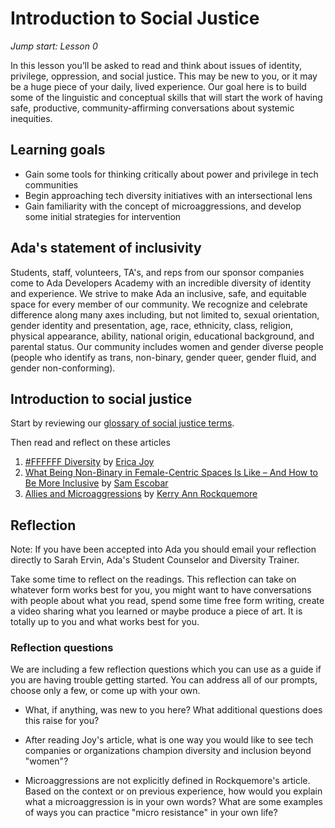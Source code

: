 # Introduction to Social Justice
_Jump start: Lesson 0_

In this lesson you’ll be asked to read and think about issues of identity, privilege, oppression, and social justice. This may be new to you, or it may be a huge piece of your daily, lived experience. Our goal here is to build some of the linguistic and conceptual skills that will start the work of having safe, productive, community-affirming conversations about systemic inequities.

## Learning goals
* Gain some tools for thinking critically about power and privilege in tech communities
* Begin approaching tech diversity initiatives with an intersectional lens
* Gain familiarity with the concept of microaggressions, and develop some initial strategies for intervention


## Ada's statement of inclusivity
Students, staff, volunteers, TA's, and reps from our sponsor companies come to Ada Developers Academy with an incredible diversity of identity and experience. We strive to make Ada an inclusive, safe, and equitable space for every member of our community. We recognize and celebrate difference along many axes including, but not limited to, sexual orientation, gender identity and presentation, age, race, ethnicity, class, religion, physical appearance, ability, national origin, educational background, and parental status. Our community includes women and gender diverse people (people who identify as trans, non-binary, gender queer, gender fluid, and gender non-conforming).

## Introduction to social justice
Start by reviewing our [glossary of social justice terms](./glossary.md).

Then read and reflect on these articles
1. [#FFFFFF Diversity](https://medium.com/this-is-hard/ffffff-diversity-1bd2b3421e8a#.os3cox669) by [Erica Joy](http://www.ericabaker.com/)
1. [What Being Non-Binary in Female-Centric Spaces Is Like – And How to Be More Inclusive](https://everydayfeminism.com/2016/06/non-binary-in-female-spaces/) by [Sam Escobar](https://twitter.com/myhairisblue)
1. [Allies and Microaggressions](https://www.insidehighered.com/advice/2016/04/13/how-be-ally-someone-experiencing-microaggressions-essay) by [Kerry Ann Rockquemore](https://twitter.com/divaprof)


## Reflection
Note: If you have been accepted into Ada you should email your reflection directly to Sarah Ervin, Ada's Student Counselor and Diversity Trainer.

Take some time to reflect on the readings. This reflection can take on whatever form works best for you, you might want to have conversations with people about what you read, spend some time free form writing, create a video sharing what you learned or maybe produce a piece of art. It is totally up to you and what works best for you. 

### Reflection questions
We are including a few reflection questions which you can use as a guide if you are having trouble getting started. You can address all of our prompts, choose only a few, or come up with your own.

* What, if anything, was new to you here? What additional questions does this raise for you?

* After reading Joy's article, what is one way you would like to see tech companies or organizations champion diversity and inclusion beyond "women"?

* Microaggressions are not explicitly defined in Rockquemore's article. Based on the context or on previous experience, how would you explain what a microaggression is in your own words? What are some examples of ways you can practice "micro resistance" in your own life?
